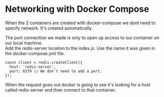 # Networking with Docker Compose
When the 2 containers are created with docker-compose we dont need to specify network. It's created automatically.  

The port connection we made is only to open up access to our container on our local machine.  
Add the redis-server location to the index.js. Use the name it was given in the docker-compose.yml file.  
```
const client = redis.createClient({
  host: 'redis-server',
  port: 6379 // We don't need to add a port.
});
```
When the request goes out docker is going to see it's looking for a host called redis-server and then connect to that container.  
